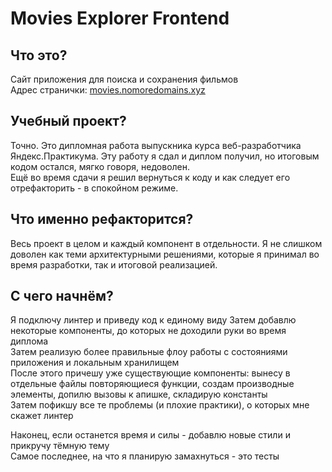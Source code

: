 # Movies Explorer Frontend

## Что это?

Сайт приложения для поиска и сохранения фильмов  
Адрес странички: [movies.nomoredomains.xyz](movies.nomoredomains.xyz)

## Учебный проект?

Точно. Это дипломная работа выпускника курса веб-разработчика Яндекс.Практикума.
Эту работу я сдал и диплом получил, но итоговым кодом остался, мягко говоря, недоволен.  
Ещё во время сдачи я решил вернуться к коду и как следует его отрефакторить - в спокойном режиме.

## Что именно рефакторится?

Весь проект в целом и каждый компонент в отдельности. Я не слишком доволен как теми архитектурными решениями, которые я принимал во время разработки, так и итоговой реализацией.

## С чего начнём?

Я подключу линтер и приведу код к единому виду
Затем добавлю некоторые компоненты, до которых не доходили руки во время диплома  
Затем реализую более правильные флоу работы с состояниями приложения и локальным хранилищем  
После этого причешу уже существующие компоненты: вынесу в отдельные файлы повторяющиеся функции, создам производные элементы, допилю вызовы к апишке, складирую константы  
Затем пофикшу все те проблемы (и плохие практики), о которых мне скажет линтер

Наконец, если останется время и силы - добавлю новые стили и прикручу тёмную тему  
Самое последнее, на что я планирую замахнуться - это тесты
